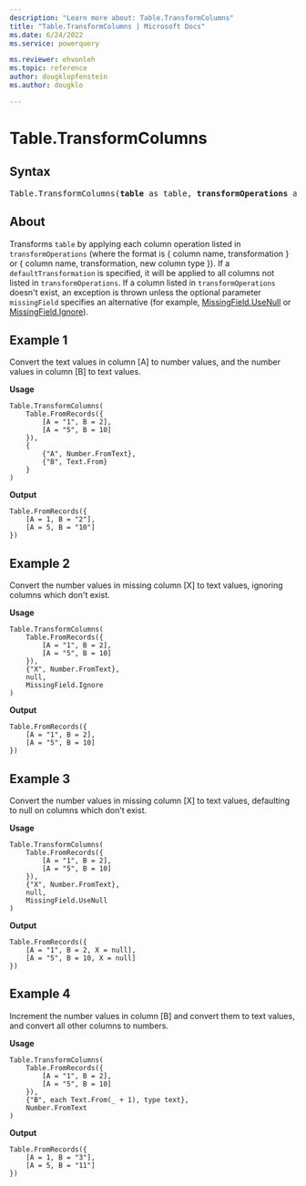 ```yaml
---
description: "Learn more about: Table.TransformColumns"
title: "Table.TransformColumns | Microsoft Docs"
ms.date: 6/24/2022
ms.service: powerquery

ms.reviewer: ehvonleh
ms.topic: reference
author: dougklopfenstein
ms.author: dougklo

---
```

# Table.TransformColumns

## Syntax

<pre>
Table.TransformColumns(<b>table</b> as table, <b>transformOperations</b> as list, optional <b>defaultTransformation</b> as nullable function, optional <b>missingField</b> as nullable number) as table
</pre>
  
## About

Transforms `table` by applying each column operation listed in `transformOperations` (where the format is { column name, transformation } or { column name, transformation, new column type }). If a `defaultTransformation` is specified, it will be applied to all columns not listed in `transformOperations`. If a column listed in `transformOperations` doesn't exist, an exception is thrown unless the optional parameter `missingField` specifies an alternative (for example, [MissingField.UseNull](missingfield-type.md) or [MissingField.Ignore](missingfield-type.md)).

## Example 1

Convert the text values in column [A] to number values, and the number values in column [B] to text values.

**Usage**

```powerquery-m
Table.TransformColumns(
    Table.FromRecords({
        [A = "1", B = 2],
        [A = "5", B = 10]
    }),
    {
        {"A", Number.FromText},
        {"B", Text.From}
    }
)
```

**Output**

```powerquery-m
Table.FromRecords({
    [A = 1, B = "2"],
    [A = 5, B = "10"]
})
```

## Example 2

Convert the number values in missing column [X] to text values, ignoring columns which don't exist.

**Usage**

```powerquery-m
Table.TransformColumns(
    Table.FromRecords({
        [A = "1", B = 2],
        [A = "5", B = 10]
    }),
    {"X", Number.FromText},
    null,
    MissingField.Ignore
)
```

**Output**

```powerquery-m
Table.FromRecords({
    [A = "1", B = 2],
    [A = "5", B = 10]
})
```

## Example 3

Convert the number values in missing column [X] to text values, defaulting to null on columns which don't exist.

**Usage**

```powerquery-m
Table.TransformColumns(
    Table.FromRecords({
        [A = "1", B = 2],
        [A = "5", B = 10]
    }),
    {"X", Number.FromText},
    null,
    MissingField.UseNull
)
```

**Output**

```powerquery-m
Table.FromRecords({
    [A = "1", B = 2, X = null],
    [A = "5", B = 10, X = null]
})
```

## Example 4

Increment the number values in column [B] and convert them to text values, and convert all other columns to numbers.

**Usage**

```powerquery-m
Table.TransformColumns(
    Table.FromRecords({
        [A = "1", B = 2],
        [A = "5", B = 10]
    }),
    {"B", each Text.From(_ + 1), type text},
    Number.FromText
)
```

**Output**

```powerquery-m
Table.FromRecords({
    [A = 1, B = "3"],
    [A = 5, B = "11"]
})
```
